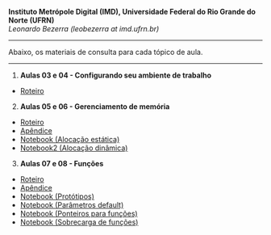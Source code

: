 **Instituto Metrópole Digital (IMD), Universidade Federal do Rio Grande do Norte (UFRN)**  
*Leonardo Bezerra (leobezerra at imd.ufrn.br)*

---

Abaixo, os materiais de consulta para cada tópico de aula.

---

1. **Aulas 03 e 04 - Configurando seu ambiente de trabalho**
  * [Roteiro](laboratorio/workstation/roteiro.pdf)
2. **Aulas 05 e 06 - Gerenciamento de memória**
  * [Roteiro](laboratorio/memoria/roteiro.pdf)
  * [Apêndice](laboratorio/memoria/apendice.pdf)
  * [Notebook (Alocação estática)](laboratorio/memoria/notebook.html)
  * [Notebook2 (Alocação dinâmica)](laboratorio/memoria/notebook2.html)
3. **Aulas 07 e 08 - Funções**
  * [Roteiro](laboratorio/funcoes/roteiro.pdf)
  * [Apêndice](laboratorio/funcoes/apendice.pdf)
  * [Notebook (Protótipos)](laboratorio/funcoes/notebook.html)
  * [Notebook (Parâmetros default)](laboratorio/funcoes/notebook2.html)
  * [Notebook (Ponteiros para funções)](laboratorio/funcoes/notebook3.html)
  * [Notebook (Sobrecarga de funções)](laboratorio/funcoes/notebook4.html)
